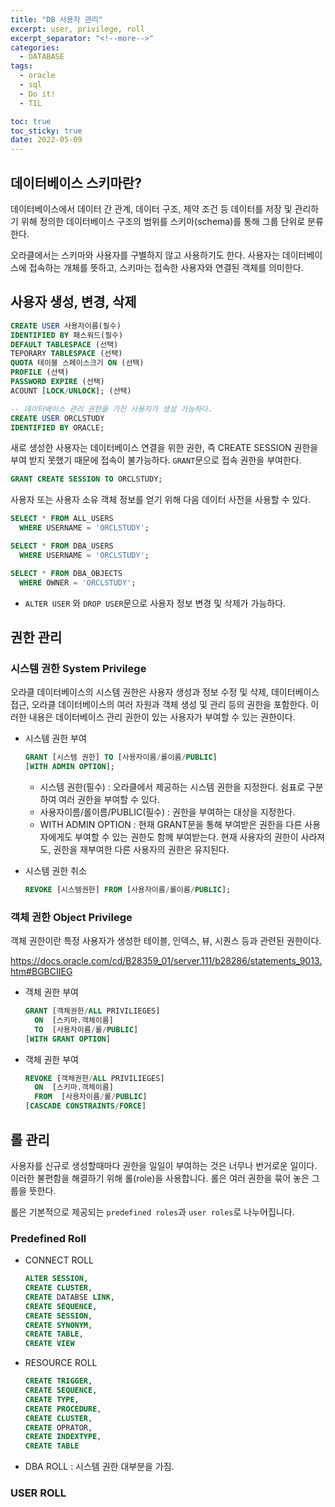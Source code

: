```yaml
---
title: "DB 사용자 관리"
excerpt: user, privilege, roll
excerpt_separator: "<!--more-->"
categories:
  - DATABASE
tags:
  - oracle
  - sql
  - Do it!
  - TIL

toc: true
toc_sticky: true
date: 2022-05-09
---
```


## 데이터베이스 스키마란?

데이터베이스에서 데이터 간 관계, 데이터 구조, 제약 조건 등 데이터를 저장 및 관리하기 위해 정의한 데이터베이스 구조의 범위를 스키마(schema)를 통해 그룹 단위로 분류한다.

오라클에서는 스키마와 사용자를 구별하지 않고 사용하기도 한다. 사용자는 데이터베이스에 접속하는 개체를 뜻하고, 스키마는 접속한 사용자와 연결된 객체를 의미한다.

## 사용자 생성, 변경, 삭제

```sql
CREATE USER 사용자이름(필수)
IDENTIFIED BY 패스워드(필수)
DEFAULT TABLESPACE (선택)
TEPORARY TABLESPACE (선택)
QUOTA 테이블 스페이스크기 ON (선택)
PROFILE (선택)
PASSWORD EXPIRE (선택)
ACOUNT [LOCK/UNLOCK]; (선택)
```

```sql
-- 데이터베이스 관리 권한을 가진 사용자가 생성 가능하다.
CREATE USER ORCLSTUDY
IDENTIFIED BY ORACLE;
```

새로 생성한 사용자는 데이터베이스 연결을 위한 권한, 즉 CREATE SESSION 권한을 부여 받지 못했기 때문에 접속이 불가능하다. `GRANT`문으로 접속 권한을 부여한다.

```sql
GRANT CREATE SESSION TO ORCLSTUDY;
```

사용자 또는 사용자 소유 객체 정보를 얻기 위해 다음 데이터 사전을 사용할 수 있다.

```sql
SELECT * FROM ALL_USERS
  WHERE USERNAME = 'ORCLSTUDY';
```

```sql
SELECT * FROM DBA_USERS
  WHERE USERNAME = 'ORCLSTUDY';
```

```sql
SELECT * FROM DBA_OBJECTS
  WHERE OWNER = 'ORCLSTUDY';
```

- `ALTER USER` 와 `DROP USER`문으로 사용자 정보 변경 및 삭제가 가능하다.

## 권한 관리

### 시스템 권한 System Privilege

오라클 데이터베이스의 시스템 권한은 사용자 생성과 정보 수정 및 삭제, 데이터베이스 접근, 오라클 데이터베이스의 여러 자원과 객체 생성 및 관리 등의 권한을 포함한다. 이러한 내용은 데이터베이스 관리 권한이 있는 사용자가 부여할 수 있는 권한이다.

- 시스템 권한 부여

  ```sql
  GRANT [시스템 권한] TO [사용자이름/롤이름/PUBLIC]
  [WITH ADMIN OPTION];
  ```

  - 시스템 권한(필수) : 오라클에서 제공하는 시스템 권한을 지정한다. 쉼표로 구분하여 여러 권한을 부여할 수 있다.  
  - 사용자이름/롤이름/PUBLIC(필수) : 권한을 부여하는 대상을 지정한다.  
  - WITH ADMIN OPTION : 현재 GRANT문을 통해 부여받은 권한을 다른 사용자에게도 부여할 수 있는 권한도 함께 부여받는다. 현재 사용자의 권한이 사라져도, 권한을 재부여한 다른 사용자의 권한은 유지된다.

- 시스템 권한 취소

  ```sql
  REVOKE [시스템권한] FROM [사용자이름/롤이름/PUBLIC];
  ```

### 객체 권한 Object Privilege

객체 권한이란 특정 사용자가 생성한 테이블, 인덱스, 뷰, 시퀀스 등과 관련된 권한이다.

<https://docs.oracle.com/cd/B28359_01/server.111/b28286/statements_9013.htm#BGBCIIEG>

- 객체 권한 부여

  ```sql
  GRANT [객체권한/ALL PRIVILIEGES]
    ON  [스키마.객체이름]
    TO  [사용자이름/롤/PUBLIC]
  [WITH GRANT OPTION]
  ```
  
- 객체 권한 부여

  ```sql
  REVOKE [객체권한/ALL PRIVILIEGES]
    ON  [스키마.객체이름]
    FROM  [사용자이름/롤/PUBLIC]
  [CASCADE CONSTRAINTS/FORCE]
  ```

## 롤 관리

사용자를 신규로 생성할때마다 권한을 일일이 부여하는 것은 너무나 번거로운 일이다. 이러한 불편함을 해결하기 위해 롤(role)을 사용합니다. 롤은 여러 권한을 묶어 놓은 그룹을 뜻한다.

롤은 기본적으로 제공되는 `predefined roles`과 `user roles`로 나누어집니다.

### Predefined Roll

- CONNECT ROLL

  ```sql
  ALTER SESSION, 
  CREATE CLUSTER, 
  CREATE DATABSE LINK,
  CREATE SEQUENCE, 
  CREATE SESSION, 
  CREATE SYNONYM,
  CREATE TABLE, 
  CREATE VIEW
  ```

- RESOURCE ROLL

  ```sql
  CREATE TRIGGER,
  CREATE SEQUENCE,
  CREATE TYPE,
  CREATE PROCEDURE,
  CREATE CLUSTER,
  CREATE OPRATOR,
  CREATE INDEXTYPE,
  CREATE TABLE
  ```

- DBA ROLL : 시스템 권한 대부분을 가짐.

### USER ROLL

